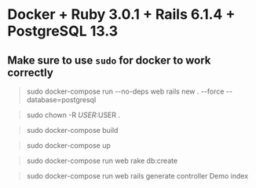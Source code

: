 # Docker + Ruby 3.0.1 + Rails 6.1.4 + PostgreSQL 13.3

## Make sure to use `sudo` for docker to work correctly

> sudo docker-compose run --no-deps web rails new . --force --database=postgresql

> sudo chown -R $USER:$USER .

> sudo docker-compose build

> sudo docker-compose up

> sudo docker-compose run web rake db:create

> sudo docker-compose run web rails generate controller Demo index